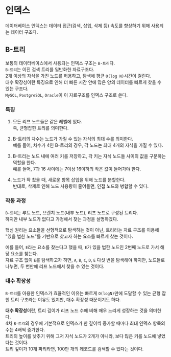 # 인덱스

데이터베이스 인덱스는 데이터 접근(검색, 삽입, 삭제 등) 속도를 향상하기 위해 사용되는 데이터 구조다.

## B-트리

보통의 데이터베이스에서 사용되는 인덱스 구조는 `B-트리`다. <br />
`B-트리`는 이진 검색 트리를 일반화한 자료구조다. <br />
2개 이상의 자식을 가진 노드를 허용하고, 탐색에 평균 `O(log N)`시간이 걸린다. <br />
대수 확장성이란 특징으로 인해 더 빠른 시간 안에 많은 양의 데이터를 빠르게 찾을 수 있는 구조다. <br />
`MySQL`, `PostgreSQL`, `Oracle`이 이 자료구조를 인덱스 구조로 쓴다.

### 특징

1. 모든 리프 노드들은 같은 레벨에 있다. <br />
   즉, 균형잡힌 트리를 의미한다.

2. B-트리의 차수는 노드가 가질 수 있는 자식의 최대 수를 의미한다. <br />
   예를 들어, 차수가 4인 B-트리의 경우, 각 노드는 최대 4개의 자식을 가질 수 있다.

3. B-트리는 노드 내에 여러 키를 저장하고, 각 키는 자식 노드들 사이의 값을 구분하는 역할을 한다. <br />
   예를 들어, 7과 16 사이에는 7이상 16이하의 작은 값이 들어가야 한다.

4. 노드가 꽉 찼을 때, 새로운 항목 삽입을 위해 노드를 분할한다. <br />
   반대로, 삭제로 인해 노드 사용량이 줄어들면, 인접 노드와 병합할 수 있다.

### 작동 과정

`B-트리`는 루트 노드, 브랜치 노드(내부 노드), 리프 노드로 구성된 트리다. <br />
하지만 내부 노드가 없다고 가정해서 찾는 과정을 설명하겠다.

핵심 원리는 요소들을 선형적으로 탐색하는 것이 아닌, 트리라는 자료 구조를 이용해 "있을 법한 노드"를 기반으로 찾고자 하는 요소를 빠르게 찾는 것이다.

예를 들어, `E`라는 요소를 찾는다고 했을 때, `E`가 있을 법한 노드인 2번째 노드로 가서 해당 요소를 찾는다. <br />
자료 구조 없이 `E`를 탐색하고자 하면, `A`, `B`, `C`, `D`, `E` 다섯 번을 탐색해야 하지만, 노드들로 나누면, 두 번만에 리프 노드에서 찾을 수 있는 것이다.

### 대수 확장성

`B-트리`를 아용한 인덱스가 효율적인 이유는 빠르게 `O(logN)`만에 도달할 수 있는 균형 잡힌 트리 구조라는 이유도 있지만, 대수 확장성 때문이기도 하다.

**대수 확장성**이란, 트리 깊이가 리프 노드 수에 비해 매우 느리게 성장하는 것을 의미한다. <br />
4차 `B-트리`의 경우에 기본적으로 인덱스가 한 깊이씩 증가할 때마다 최대 인덱스 항목의 수는 4배씩 증가한다. <br />
트리의 높이를 낮추기 위해 그저 자식 노드가 2개가 아니라, 보다 많은 키를 노드에 넣었다는 것이다. <br />
트리 깊이가 10개 짜리라면, 100만 개의 레코드를 검색할 수 있다는 것이다.
